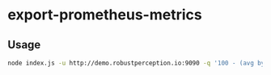 # export-prometheus-metrics

## Usage

```bash
node index.js -u http://demo.robustperception.io:9090 -q '100 - (avg by (instance) (rate(node_cpu_seconds_total{job="node",mode="idle"}[1m])) * 100)'
```
